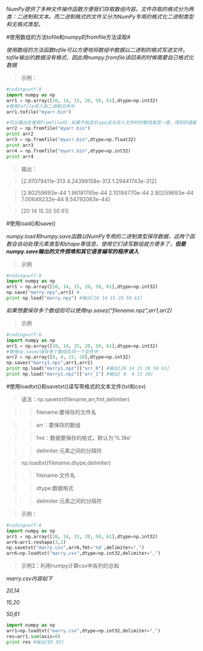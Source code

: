 <em>
NumPy提供了多种文件操作函数方便我们存取数组内容。文件存取的格式分为两类：二进制和文本。而二进制格式的文件又分为NumPy专用的格式化二进制类型和无格式类型。</em>
</em>

#使用数组的方法tofile和numpy的fromfile方法读取#

<em>
使用数组的方法函数tofile可以方便地将数组中数据以二进制的格式写进文件。tofile输出的数据没有格式，因此用numpy.fromfile读回来的时候需要自己格式化数据
</em>

>示例：

```python
#coding=utf-8
import numpy as np
arr1 = np.array([20, 14, 15, 20, 50, 61],dtype=np.int32)
#使用tofile存入到二进制文件中
arr1.tofile("myarr.bin")

#可以看出在使用fromfile时，如果不指定dtype且与存入文件时的数组类型一直，得到的值都与存入前不一致
arr2 = np.fromfile("myarr.bin")
print arr2
arr3 = np.fromfile("myarr.bin",dtype=np.float32)
print arr3
arr4 = np.fromfile("myarr.bin",dtype=np.int32)
print arr4
```
>输出：

>[2.97079411e-313   4.24399158e-313   1.29441743e-312]

>[2.80259693e-44   1.96181785e-44   2.10194770e-44   2.80259693e-44  7.00649232e-44   8.54792063e-44]

>[20 14 15 20 50 61]

#使用load()和save()

<em>numpy.load和numpy.save函数以NumPy专用的二进制类型保存数据，这两个函数会自动处理元素类型和shape等信息，使用它们读写数组就方便多了，<strong>但是numpy.save输出的文件很难和其它语言编写的程序读入</strong></em>

>示例

```python
#coding=utf-8
import numpy as np
arr1 = np.array([20, 14, 15, 20, 50, 61],dtype=np.int32)
np.save("marry.npy",arr1) #
print np.load("marry.npy") #输出[20 14 15 20 50 61]
```
<em>如果想要保存多个数组则可以使用np.savez("filename.npz",arr1,arr2)</em>
>示例

```python
#coding=utf-8
import numpy as np
arr1 = np.array([20, 14, 15, 20, 50, 61],dtype=np.int32)
#使用np.savez保存多个数组在同一个文件中
arr2 = np.array([0, 4, 15, 20],dtype=np.int32)
np.savez("marry1.npz",arr1,arr2)
print np.load("marry1.npz")["arr_0"] #输出[20 14 15 20 50 61]
print np.load("marry1.npz")["arr_1"] #输出[ 0  4 15 20]
```
#使用loadtxt()和savetxt()读写带格式的文本文件(txt和csv)

>语法：np.savetxt(filename,arr,fmt,delimiter)

>> filename:要保存的文件名

>> arr：要保存的数组 

>> fmt：数据要保存的格式，默认为'%.18e'

>> delimiter:元素之间的分隔符



> np.loadtxt(filename,dtype,delimiter)

>> filename:文件名

>> dtype:数据格式

>> delimiter:元素之间的分隔符

>示例：

```python
#coding=utf-8
import numpy as np
arr1 = np.array([20, 14, 15, 20, 50, 61],dtype=np.int32)
arr6=arr1.reshape(3,2)
np.savetxt("marry.csv",arr6,fmt='%d',delimiter=",")
arr6=np.loadtxt("marry.csv",dtype=np.int32,delimiter=",")
```

>示例2：利用numpy计算csv中各列的总和

<em>marry.csv内容如下

20,14

15,20

50,61

</em>

```python
import numpy as np
arr1=np.loadtxt("marry.csv",dtype=np.int32,delimiter=",")
res=arr1.sum(axis=0)
print res #输出[85 95]
```
